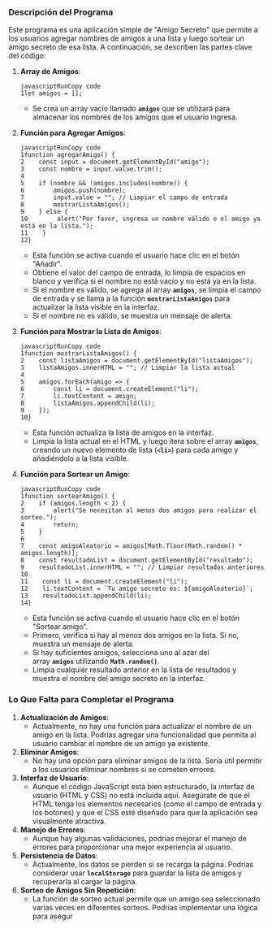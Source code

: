 ### **Descripción del Programa**

Este programa es una aplicación simple de "Amigo Secreto" que permite a los usuarios agregar nombres de amigos a una lista y luego sortear un amigo secreto de esa lista. A continuación, se describen las partes clave del código:

1. **Array de Amigos**:
    
    ```
    javascriptRunCopy code
    1let amigos = [];
    
    ```
    
    - Se crea un array vacío llamado **`amigos`** que se utilizará para almacenar los nombres de los amigos que el usuario ingresa.
2. **Función para Agregar Amigos**:
    
    ```
    javascriptRunCopy code
    1function agregarAmigo() {
    2    const input = document.getElementById("amigo");
    3    const nombre = input.value.trim();
    4
    5    if (nombre && !amigos.includes(nombre)) {
    6        amigos.push(nombre);
    7        input.value = ""; // Limpiar el campo de entrada
    8        mostrarListaAmigos();
    9    } else {
    10        alert("Por favor, ingresa un nombre válido o el amigo ya está en la lista.");
    11    }
    12}
    
    ```
    
    - Esta función se activa cuando el usuario hace clic en el botón "Añadir".
    - Obtiene el valor del campo de entrada, lo limpia de espacios en blanco y verifica si el nombre no está vacío y no está ya en la lista.
    - Si el nombre es válido, se agrega al array **`amigos`**, se limpia el campo de entrada y se llama a la función **`mostrarListaAmigos`** para actualizar la lista visible en la interfaz.
    - Si el nombre no es válido, se muestra un mensaje de alerta.
3. **Función para Mostrar la Lista de Amigos**:
    
    ```
    javascriptRunCopy code
    1function mostrarListaAmigos() {
    2    const listaAmigos = document.getElementById("listaAmigos");
    3    listaAmigos.innerHTML = ""; // Limpiar la lista actual
    4
    5    amigos.forEach(amigo => {
    6        const li = document.createElement("li");
    7        li.textContent = amigo;
    8        listaAmigos.appendChild(li);
    9    });
    10}
    
    ```
    
    - Esta función actualiza la lista de amigos en la interfaz.
    - Limpia la lista actual en el HTML y luego itera sobre el array **`amigos`**, creando un nuevo elemento de lista (**`<li>`**) para cada amigo y añadiéndolo a la lista visible.
4. **Función para Sortear un Amigo**:
    
    ```
    javascriptRunCopy code
    1function sortearAmigo() {
    2    if (amigos.length < 2) {
    3        alert("Se necesitan al menos dos amigos para realizar el sorteo.");
    4        return;
    5    }
    6
    7    const amigoAleatorio = amigos[Math.floor(Math.random() * amigos.length)];
    8    const resultadoList = document.getElementById("resultado");
    9    resultadoList.innerHTML = ""; // Limpiar resultados anteriores
    10
    11    const li = document.createElement("li");
    12    li.textContent = `Tu amigo secreto es: ${amigoAleatorio}`;
    13    resultadoList.appendChild(li);
    14}
    
    ```
    
    - Esta función se activa cuando el usuario hace clic en el botón "Sortear amigo".
    - Primero, verifica si hay al menos dos amigos en la lista. Si no, muestra un mensaje de alerta.
    - Si hay suficientes amigos, selecciona uno al azar del array **`amigos`** utilizando **`Math.random()`**.
    - Limpia cualquier resultado anterior en la lista de resultados y muestra el nombre del amigo secreto en la interfaz.

### **Lo Que Falta para Completar el Programa**

1. **Actualización de Amigos**:
    - Actualmente, no hay una función para actualizar el nombre de un amigo en la lista. Podrías agregar una funcionalidad que permita al usuario cambiar el nombre de un amigo ya existente.
2. **Eliminar Amigos**:
    - No hay una opción para eliminar amigos de la lista. Sería útil permitir a los usuarios eliminar nombres si se cometen errores.
3. **Interfaz de Usuario**:
    - Aunque el código JavaScript está bien estructurado, la interfaz de usuario (HTML y CSS) no está incluida aquí. Asegúrate de que el HTML tenga los elementos necesarios (como el campo de entrada y los botones) y que el CSS esté diseñado para que la aplicación sea visualmente atractiva.
4. **Manejo de Errores**:
    - Aunque hay algunas validaciones, podrías mejorar el manejo de errores para proporcionar una mejor experiencia al usuario.
5. **Persistencia de Datos**:
    - Actualmente, los datos se pierden si se recarga la página. Podrías considerar usar **`localStorage`** para guardar la lista de amigos y recuperarla al cargar la página.
6. **Sorteo de Amigos Sin Repetición**:
    - La función de sorteo actual permite que un amigo sea seleccionado varias veces en diferentes sorteos. Podrías implementar una lógica para asegur

